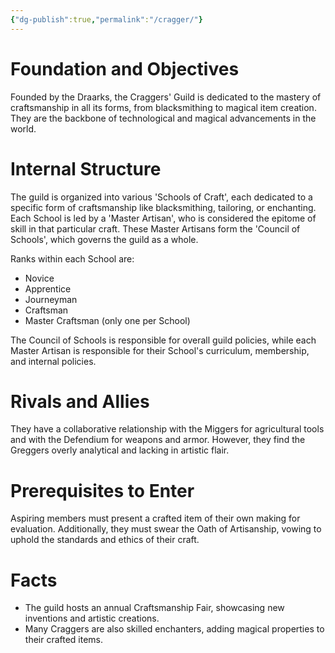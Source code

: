 ```yaml
---
{"dg-publish":true,"permalink":"/cragger/"}
---
```


# Foundation and Objectives

Founded by the Draarks, the Craggers' Guild is dedicated to the mastery of craftsmanship in all its forms, from blacksmithing to magical item creation. They are the backbone of technological and magical advancements in the world.

# Internal Structure

The guild is organized into various 'Schools of Craft', each dedicated to a specific form of craftsmanship like blacksmithing, tailoring, or enchanting. Each School is led by a 'Master Artisan', who is considered the epitome of skill in that particular craft. These Master Artisans form the 'Council of Schools', which governs the guild as a whole.

Ranks within each School are:

- Novice
- Apprentice
- Journeyman
- Craftsman
- Master Craftsman (only one per School)

The Council of Schools is responsible for overall guild policies, while each Master Artisan is responsible for their School's curriculum, membership, and internal policies.


# Rivals and Allies

They have a collaborative relationship with the Miggers for agricultural tools and with the Defendium for weapons and armor. However, they find the Greggers overly analytical and lacking in artistic flair.

# Prerequisites to Enter

Aspiring members must present a crafted item of their own making for evaluation. Additionally, they must swear the Oath of Artisanship, vowing to uphold the standards and ethics of their craft.

# Facts

- The guild hosts an annual Craftsmanship Fair, showcasing new inventions and artistic creations.
- Many Craggers are also skilled enchanters, adding magical properties to their crafted items.
